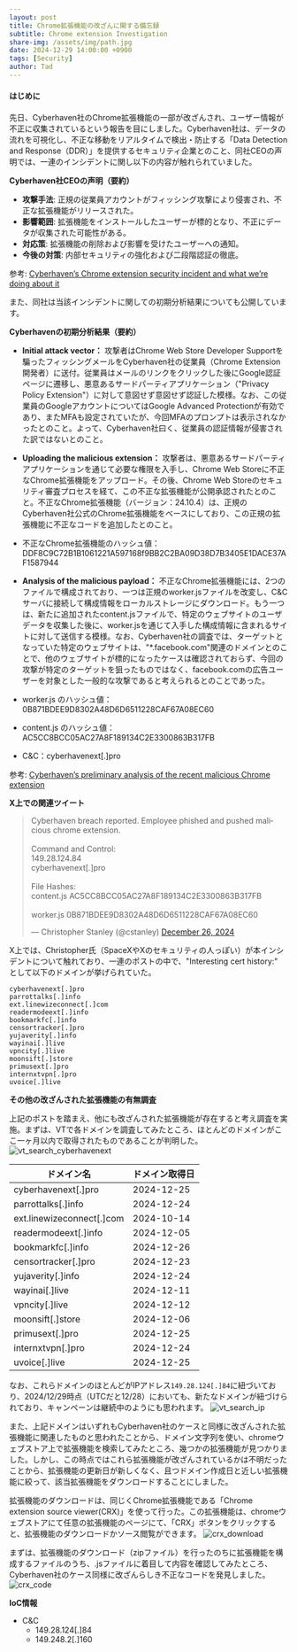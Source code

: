 ```yaml
---
layout: post
title: Chrome拡張機能の改ざんに関する備忘録
subtitle: Chrome extension Investigation
share-img: /assets/img/path.jpg
date: 2024-12-29 14:00:00 +0900
tags: [Security]
author: Tad
---
```


#### はじめに

先日、Cyberhaven社のChrome拡張機能の一部が改ざんされ、ユーザー情報が不正に収集されているという報告を目にしました。Cyberhaven社は、データの流れを可視化し、不正な移動をリアルタイムで検出・防止する「Data Detection and Response（DDR）」を提供するセキュリティ企業とのこと、同社CEOの声明では、一連のインシデントに関し以下の内容が触れられていました。

**Cyberhaven社CEOの声明（要約）**

- **攻撃手法**: 正規の従業員アカウントがフィッシング攻撃により侵害され、不正な拡張機能がリリースされた。
- **影響範囲**: 拡張機能をインストールしたユーザーが標的となり、不正にデータが収集された可能性がある。
- **対応策**: 拡張機能の削除および影響を受けたユーザーへの通知。
- **今後の対策**: 内部セキュリティの強化および二段階認証の徹底。

参考: [Cyberhaven’s Chrome extension security incident and what we’re doing about it](https://www.cyberhaven.com/blog/cyberhavens-chrome-extension-security-incident-and-what-were-doing-about-it)

また、同社は当該インシデントに関しての初期分析結果についても公開しています。

**Cyberhavenの初期分析結果（要約）**

- **Initial attack vector：**
攻撃者はChrome Web Store Developer Supportを騙ったフィッシングメールをCyberhaven社の従業員（Chrome Extension 開発者）に送付。従業員はメールのリンクをクリックした後にGoogle認証ページに遷移し、悪意あるサードパーティアプリケーション（"Privacy Policy Extension"）に対して意図せず意図せず認証した模様。なお、この従業員のGoogleアカウントについてはGoogle Advanced Protectionが有効であり、またMFAも設定されていたが、今回MFAのプロンプトは表示されなかったとのこと。よって、Cyberhaven社曰く、従業員の認証情報が侵害された訳ではないとのこと。

- **Uploading the malicious extension：**
攻撃者は、悪意あるサードパーティアプリケーションを通じて必要な権限を入手し、Chrome Web Storeに不正なChrome拡張機能をアップロード。その後、Chrome Web Storeのセキュリティ審査プロセスを経て、この不正な拡張機能が公開承認されたとのこと。不正なChrome拡張機能（バージョン：24.10.4）は、正規のCyberhaven社公式のChrome拡張機能をベースにしており、この正規の拡張機能に不正なコードを追加したとのこと。

- 不正なChrome拡張機能のハッシュ値：DDF8C9C72B1B1061221A597168f9BB2C2BA09D38D7B3405E1DACE37AF1587944

- **Analysis of the malicious payload：**
不正なChrome拡張機能には、2つのファイルで構成されており、一つは正規のworker.jsファイルを改変し、C&Cサーバに接続して構成情報をローカルストレージにダウンロード。もう一つは、新たに追加されたcontent.jsファイルで、特定のウェブサイトのユーザデータを収集した後に、worker.jsを通じて入手した構成情報に含まれるサイトに対して送信する模様。なお、Cyberhaven社の調査では、ターゲットとなっていた特定のウェブサイトは、"*.facebook.com"関連のドメインとのことで、他のウェブサイトが標的になったケースは確認されておらず、今回の攻撃が特定のターゲットを狙ったものではなく、facebook.comの広告ユーザーを対象とした一般的な攻撃であると考えられるとのことであった。

- worker.js のハッシュ値：0B871BDEE9D8302A48D6D6511228CAF67A08EC60
- content.js のハッシュ値：AC5CC8BCC05AC27A8F189134C2E3300863B317FB
- C&C：cyberhavenext[.]pro

参考: [Cyberhaven’s preliminary analysis of the recent malicious Chrome extension](https://www.cyberhaven.com/engineering-blog/cyberhavens-preliminary-analysis-of-the-recent-malicious-chrome-extension)

**X上での関連ツイート**

<blockquote class="twitter-tweet"><p lang="en" dir="ltr">Cyberhaven breach reported. Employee phished and pushed malicious chrome extension.<br><br>Command and Control:<br>149.28.124.84<br>cyberhavenext[.]pro<br><br>File Hashes:<br>content.js AC5CC8BCC05AC27A8F189134C2E3300863B317FB<br><br>worker.js 0B871BDEE9D8302A48D6D6511228CAF67A08EC60</p>&mdash; Christopher Stanley (@cstanley) <a href="https://twitter.com/cstanley/status/1872365853318225931?ref_src=twsrc%5Etfw">December 26, 2024</a></blockquote> <script async src="https://platform.twitter.com/widgets.js" charset="utf-8"></script>

X上では、Christopher氏（SpaceXやXのセキュリティの人っぽい）が本インシデントについて触れており、一連のポストの中で、"Interesting cert history:" として以下のドメインが挙げられていた。
```
cyberhavenext[.]pro
parrottalks[.]info
ext.linewizeconnect[.]com
readermodeext[.]info
bookmarkfc[.]info
censortracker[.]pro
yujaverity[.]info
wayinai[.]live
vpncity[.]live
moonsift[.]store
primusext[.]pro
internxtvpn[.]pro
uvoice[.]live
```

**その他の改ざんされた拡張機能の有無調査**

上記のポストを踏まえ、他にも改ざんされた拡張機能が存在すると考え調査を実施。まずは、VTで各ドメインを調査してみたところ、ほとんどのドメインがここ一ヶ月以内で取得されたものであることが判明した。
![vt_search_cyberhavenext](/assets/img/2024-12-29-vt_search_cyberhavenext.png)


| ドメイン名                     | ドメイン取得日    |
| ------------------------- | ---------- |
| cyberhavenext[.]pro       | 2024-12-25 |
| parrottalks[.]info        | 2024-12-24 |
| ext.linewizeconnect[.]com | 2024-10-14 |
| readermodeext[.]info      | 2024-12-05 |
| bookmarkfc[.]info         | 2024-12-26 |
| censortracker[.]pro       | 2024-12-23 |
| yujaverity[.]info         | 2024-12-24 |
| wayinai[.]live            | 2024-12-11 |
| vpncity[.]live            | 2024-12-12 |
| moonsift[.]store          | 2024-12-06 |
| primusext[.]pro           | 2024-12-25 |
| internxtvpn[.]pro         | 2024-12-24 |
| uvoice[.]live             | 2024-12-25 |

なお、これらドメインのほとんどがIPアドレス`149.28.124[.]84`に紐づいており、2024/12/29時点（UTCだと12/28）においても、新たなドメインが紐づけられており、キャンペーンは継続中のようにも思われます。
![vt_search_ip](/assets/img/2024-12-29-vt_search_ip.png)

また、上記ドメインはいずれもCyberhaven社のケースと同様に改ざんされた拡張機能に関連したものと思われたことから、ドメイン文字列を使い、chromeウェブストア上で拡張機能を検索してみたところ、幾つかの拡張機能が見つかりました。しかし、この時点ではこれら拡張機能が改ざんされているかは不明だったことから、拡張機能の更新日が新しくなく、且つドメイン作成日と近しい拡張機能に絞って、該当拡張機能をダウンロードすることにしました。

拡張機能のダウンロードは、同じくChrome拡張機能である「Chrome extension source viewer(CRX)」を使って行った。この拡張機能は、chromeウェブストアにて任意の拡張機能のページにて、「CRX」ボタンをクリックすると、拡張機能のダウンロードかソース閲覧ができます。
![crx_download](/assets/img/202412-29-crx_download.png)


まずは、拡張機能のダウンロード（zipファイル）を行ったのちに拡張機能を構成するファイルのうち、.jsファイルに着目して内容を確認してみたところ、Cyberhaven社のケース同様に改ざんらしき不正なコードを発見しました。
![crx_code](/assets/img/2024-12-29-crx_malicious_code.png)

**IoC情報**
- C&C
  - 149.28.124[.]84
  - 149.248.2[.]160
